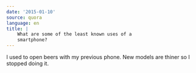 ```yaml
---
date: '2015-01-10'
source: quora
language: en
title: |
    What are some of the least known uses of a
    smartphone?
---
```


I used to open beers with my previous phone. New models are thiner so I
stopped doing it.
